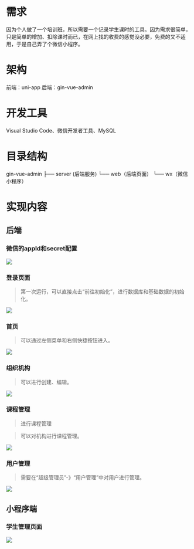 
# 需求
因为个人做了一个培训班，所以需要一个记录学生课时的工具。因为需求很简单，只是简单的增加、扣除课时而已，在网上找的收费的感觉没必要，免费的又不适用，于是自己弄了个微信小程序。

# 架构
前端：uni-app
后端：gin-vue-admin

# 开发工具

Visual Studio Code、微信开发者工具、MySQL

# 目录结构

gin-vue-admin
├── server (后端服务)
└── web（后端页面）
└── wx（微信小程序）


# 实现内容
## 后端

### 微信的appId和secret配置

![](https://image.ypplog.cn/202408091149914.png)


### 登录页面
> 第一次运行，可以直接点击“前往初始化”，进行数据库和基础数据的初始化。

![](https://image.ypplog.cn/202408091132667.png)

### 首页

> 可以通过左侧菜单和右侧快捷按钮进入。

![](https://image.ypplog.cn/202408091134019.png)

### 组织机构

> 可以进行创建、编辑。

![](https://image.ypplog.cn/202408091137478.png)

### 课程管理

> 进行课程管理

> 可以对机构进行课程管理。

![](https://image.ypplog.cn/202408091146103.png)

### 用户管理

> 需要在“超级管理员”-》“用户管理”中对用户进行管理。

![](https://image.ypplog.cn/202408091147598.png)



## 小程序端
### 学生管理页面
![](https://image.ypplog.cn/202408221613506.png)